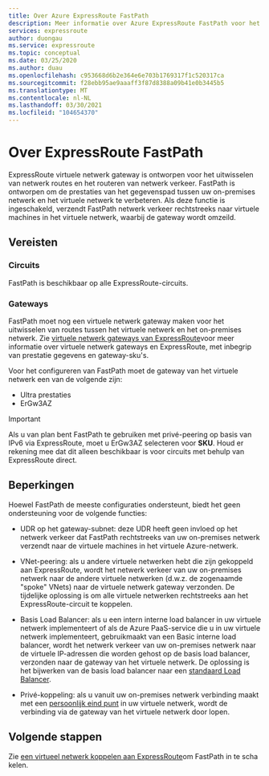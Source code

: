```yaml
---
title: Over Azure ExpressRoute FastPath
description: Meer informatie over Azure ExpressRoute FastPath voor het verzenden van netwerk verkeer door de gateway over te slaan
services: expressroute
author: duongau
ms.service: expressroute
ms.topic: conceptual
ms.date: 03/25/2020
ms.author: duau
ms.openlocfilehash: c953668d6b2e364e6e703b1769317f1c520317ca
ms.sourcegitcommit: f28ebb95ae9aaaff3f87d8388a09b41e0b3445b5
ms.translationtype: MT
ms.contentlocale: nl-NL
ms.lasthandoff: 03/30/2021
ms.locfileid: "104654370"
---
```

# <a name="about-expressroute-fastpath"></a>Over ExpressRoute FastPath

ExpressRoute virtuele netwerk gateway is ontworpen voor het uitwisselen van netwerk routes en het routeren van netwerk verkeer. FastPath is ontworpen om de prestaties van het gegevenspad tussen uw on-premises netwerk en het virtuele netwerk te verbeteren. Als deze functie is ingeschakeld, verzendt FastPath netwerk verkeer rechtstreeks naar virtuele machines in het virtuele netwerk, waarbij de gateway wordt omzeild.

## <a name="requirements"></a>Vereisten

### <a name="circuits"></a>Circuits

FastPath is beschikbaar op alle ExpressRoute-circuits.

### <a name="gateways"></a>Gateways

FastPath moet nog een virtuele netwerk gateway maken voor het uitwisselen van routes tussen het virtuele netwerk en het on-premises netwerk. Zie [virtuele netwerk gateways van ExpressRoute](expressroute-about-virtual-network-gateways.md)voor meer informatie over virtuele netwerk gateways en ExpressRoute, met inbegrip van prestatie gegevens en gateway-sku's.

Voor het configureren van FastPath moet de gateway van het virtuele netwerk een van de volgende zijn:

* Ultra prestaties
* ErGw3AZ

> [!IMPORTANT]
> Als u van plan bent FastPath te gebruiken met privé-peering op basis van IPv6 via ExpressRoute, moet u ErGw3AZ selecteren voor **SKU**. Houd er rekening mee dat dit alleen beschikbaar is voor circuits met behulp van ExpressRoute direct.
> 
>

## <a name="limitations"></a>Beperkingen

Hoewel FastPath de meeste configuraties ondersteunt, biedt het geen ondersteuning voor de volgende functies:

* UDR op het gateway-subnet: deze UDR heeft geen invloed op het netwerk verkeer dat FastPath rechtstreeks van uw on-premises netwerk verzendt naar de virtuele machines in het virtuele Azure-netwerk. 

* VNet-peering: als u andere virtuele netwerken hebt die zijn gekoppeld aan ExpressRoute, wordt het netwerk verkeer van uw on-premises netwerk naar de andere virtuele netwerken (d.w.z. de zogenaamde "spoke" VNets) naar de virtuele netwerk gateway verzonden. De tijdelijke oplossing is om alle virtuele netwerken rechtstreeks aan het ExpressRoute-circuit te koppelen.

* Basis Load Balancer: als u een intern interne load balancer in uw virtuele netwerk implementeert of als de Azure PaaS-service die u in uw virtuele netwerk implementeert, gebruikmaakt van een Basic interne load balancer, wordt het netwerk verkeer van uw on-premises netwerk naar de virtuele IP-adressen die worden gehost op de basis load balancer, verzonden naar de gateway van het virtuele netwerk. De oplossing is het bijwerken van de basis load balancer naar een [standaard Load Balancer](../load-balancer/load-balancer-overview.md).

* Privé-koppeling: als u vanuit uw on-premises netwerk verbinding maakt met een [persoonlijk eind punt](../private-link/private-link-overview.md) in uw virtuele netwerk, wordt de verbinding via de gateway van het virtuele netwerk door lopen.
 
## <a name="next-steps"></a>Volgende stappen

Zie [een virtueel netwerk koppelen aan ExpressRoute](expressroute-howto-linkvnet-arm.md#configure-expressroute-fastpath)om FastPath in te scha kelen.
